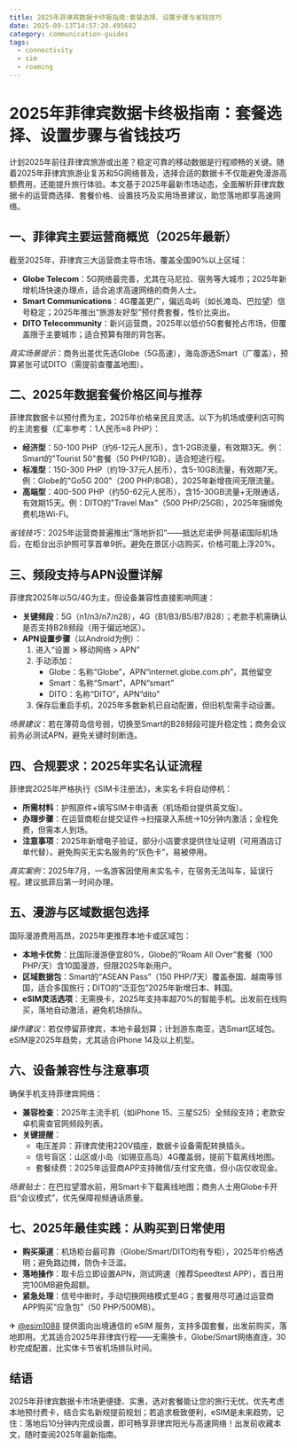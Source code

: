 ```yaml
---
title: 2025年菲律宾数据卡终极指南:套餐选择、设置步骤与省钱技巧
date: 2025-09-13T14:57:20.495682
category: communication-guides
tags:
  - connectivity
  - sim
  - roaming
---
```


# 2025年菲律宾数据卡终极指南：套餐选择、设置步骤与省钱技巧

计划2025年前往菲律宾旅游或出差？稳定可靠的移动数据是行程顺畅的关键。随着2025年菲律宾旅游业复苏和5G网络普及，选择合适的数据卡不仅能避免漫游高额费用，还能提升旅行体验。本文基于2025年最新市场动态，全面解析菲律宾数据卡的运营商选择、套餐价格、设置技巧及实用场景建议，助您落地即享高速网络。

## 一、菲律宾主要运营商概览（2025年最新）
截至2025年，菲律宾三大运营商主导市场，覆盖全国90%以上区域：
- **Globe Telecom**：5G网络最完善，尤其在马尼拉、宿务等大城市；2025年新增机场快速办理点，适合追求高速网络的商务人士。
- **Smart Communications**：4G覆盖更广，偏远岛屿（如长滩岛、巴拉望）信号稳定；2025年推出“旅游友好型”预付费套餐，性价比突出。
- **DITO Telecommunity**：新兴运营商，2025年以低价5G套餐抢占市场，但覆盖限于主要城市；适合预算有限的背包客。

*真实场景提示*：商务出差优先选Globe（5G高速），海岛游选Smart（广覆盖），预算紧张可试DITO（需提前查覆盖地图）。

## 二、2025年数据套餐价格区间与推荐
菲律宾数据卡以预付费为主，2025年价格亲民且灵活。以下为机场或便利店可购的主流套餐（汇率参考：1人民币≈8 PHP）：
- **经济型**：50-100 PHP（约6-12元人民币），含1-2GB流量，有效期3天。例：Smart的"Tourist 50"套餐（50 PHP/1GB），适合短途行程。
- **标准型**：150-300 PHP（约19-37元人民币），含5-10GB流量，有效期7天。例：Globe的"Go5G 200"（200 PHP/8GB），2025年新增夜间无限流量。
- **高端型**：400-500 PHP（约50-62元人民币），含15-30GB流量+无限通话，有效期15天。例：DITO的"Travel Max"（500 PHP/25GB），2025年捆绑免费机场Wi-Fi。

*省钱技巧*：2025年运营商普遍推出“落地折扣”——抵达尼诺伊·阿基诺国际机场后，在柜台出示护照可享首单9折。避免在景区小店购买，价格可能上浮20%。

## 三、频段支持与APN设置详解
菲律宾2025年以5G/4G为主，但设备兼容性直接影响网速：
- **关键频段**：5G（n1/n3/n7/n28），4G（B1/B3/B5/B7/B28）；老款手机需确认是否支持B28频段（用于偏远地区）。
- **APN设置步骤**（以Android为例）：
  1. 进入“设置 > 移动网络 > APN”
  2. 手动添加：
     - Globe：名称“Globe”，APN“internet.globe.com.ph”，其他留空
     - Smart：名称“Smart”，APN“smart”
     - DITO：名称“DITO”，APN“dito”
  3. 保存后重启手机，2025年多数新机已自动配置，但旧机型需手动设置。

*场景建议*：若在薄荷岛信号弱，切换至Smart的B28频段可提升稳定性；商务会议前务必测试APN，避免关键时刻断连。

## 四、合规要求：2025年实名认证流程
菲律宾2025年严格执行《SIM卡注册法》，未实名卡将自动停机：
- **所需材料**：护照原件+填写SIM卡申请表（机场柜台提供英文版）。
- **办理步骤**：在运营商柜台提交证件→扫描录入系统→10分钟内激活；全程免费，但需本人到场。
- **注意事项**：2025年新增电子验证，部分小店要求提供住址证明（可用酒店订单代替）。避免购买无实名服务的“灰色卡”，易被停用。

*真实案例*：2025年7月，一名游客因使用未实名卡，在宿务无法叫车，延误行程。建议抵菲后第一时间办理。

## 五、漫游与区域数据包选择
国际漫游费用高昂，2025年更推荐本地卡或区域包：
- **本地卡优势**：比国际漫游便宜80%，Globe的“Roam All Over”套餐（100 PHP/天）含10国漫游，但限2025年新用户。
- **区域数据包**：Smart的“ASEAN Pass”（150 PHP/7天）覆盖泰国、越南等邻国，适合多国旅行；DITO的“泛亚包”2025年新增日本、韩国。
- **eSIM灵活选项**：无需换卡，2025年支持率超70%的智能手机。出发前在线购买，落地自动激活，避免机场排队。

*操作建议*：若仅停留菲律宾，本地卡最划算；计划游东南亚，选Smart区域包。eSIM是2025年趋势，尤其适合iPhone 14及以上机型。

## 六、设备兼容性与注意事项
确保手机支持菲律宾网络：
- **兼容检查**：2025年主流手机（如iPhone 15、三星S25）全频段支持；老款安卓机需查官网频段列表。
- **关键提醒**：
  - 电压差异：菲律宾使用220V插座，数据卡设备需配转换插头。
  - 信号盲区：山区或小岛（如锡亚高岛）4G覆盖弱，提前下载离线地图。
  - 套餐续费：2025年运营商APP支持微信/支付宝充值，但小店仅收现金。

*场景贴士*：在巴拉望潜水前，用Smart卡下载离线地图；商务人士用Globe卡开启“会议模式”，优先保障视频通话质量。

## 七、2025年最佳实践：从购买到日常使用
- **购买渠道**：机场柜台最可靠（Globe/Smart/DITO均有专柜），2025年价格透明；避免路边摊，防伪卡泛滥。
- **落地操作**：取卡后立即设置APN，测试网速（推荐Speedtest APP），首日用完100MB避免超额。
- **紧急处理**：信号中断时，手动切换网络模式至4G；套餐用尽可通过运营商APP购买“应急包”（50 PHP/500MB）。

✈ [@esim1088](https://t.me/s/esim1088) 提供面向出境通信的 eSIM 服务，支持多国套餐，出发前购买，落地即用。尤其适合2025年菲律宾行程——无需换卡，Globe/Smart网络直连，30秒完成配置，比实体卡节省机场排队时间。

## 结语
2025年菲律宾数据卡市场更便捷、实惠，选对套餐能让您的旅行无忧。优先考虑本地预付费卡，结合实名新规提前规划；若追求极致便利，eSIM是未来趋势。记住：落地后10分钟内完成设置，即可畅享菲律宾阳光与高速网络！出发前收藏本文，随时查阅2025年最新指南。